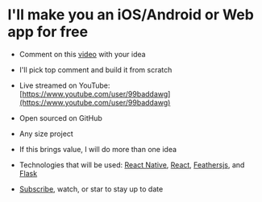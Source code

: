 # I'll make you an iOS/Android or Web app for free

* Comment on this [video](https://www.youtube.com/watch?v=xYht4Pgoko8) with your idea

* I'll pick top comment and build it from scratch

* Live streamed on YouTube: [https://www.youtube.com/user/99baddawg](https://www.youtube.com/user/99baddawg)

* Open sourced on GitHub

* Any size project

* If this brings value, I will do more than one idea

* Technologies that will be used: [React Native](https://facebook.github.io/react-native/), [React](https://facebook.github.io/react/), [Feathersjs](http://feathersjs.com/), and [Flask](http://flask.pocoo.org/)

* [Subscribe](https://www.youtube.com/user/99baddawg), watch, or star to stay up to date

